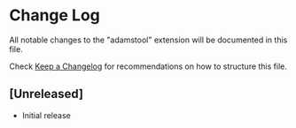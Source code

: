 # Change Log
All notable changes to the "adamstool" extension will be documented in this file.

Check [Keep a Changelog](http://keepachangelog.com/) for recommendations on how to structure this file.

## [Unreleased]
- Initial release